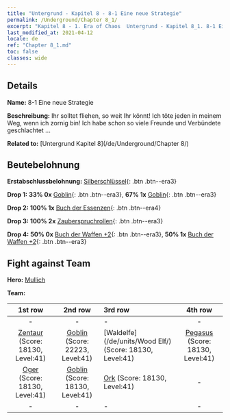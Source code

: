 ```yaml
---
title: "Untergrund - Kapitel 8 - 8-1 Eine neue Strategie"
permalink: /Underground/Chapter 8_1/
excerpt: "Kapitel 8 - 1. Era of Chaos  Untergrund - Kapitel 8_1. 8-1 Eine neue Strategie"
last_modified_at: 2021-04-12
locale: de
ref: "Chapter 8_1.md"
toc: false
classes: wide
---
```


## Details

 **Name:** 8-1 Eine neue Strategie

 **Beschreibung:** Ihr solltet fliehen, so weit Ihr könnt! Ich töte jeden in meinem Weg, wenn ich zornig bin! Ich habe schon so viele Freunde und Verbündete geschlachtet ...

 **Related to:** [Untergrund Kapitel 8](/de/Underground/Chapter 8/)

## Beutebelohnung

 **Erstabschlussbelohnung:** [Silberschlüssel](/de/Items/con_693/){: .btn .btn--era3}

 **Drop 1:** **33% 0x** [Goblin](/de/Items/unt_217/){: .btn .btn--era3}, **67% 1x** [Goblin](/de/Items/unt_217/){: .btn .btn--era3}

 **Drop 2:** **100% 1x** [Buch der Essenzen](/de/Items/mat_39/){: .btn .btn--era4}

 **Drop 3:** **100% 2x** [Zauberspruchrollen](/de/Items/con_694/){: .btn .btn--era3}

 **Drop 4:** **50% 0x** [Buch der Waffen +2](/de/Items/mat_32/){: .btn .btn--era3}, **50% 1x** [Buch der Waffen +2](/de/Items/mat_32/){: .btn .btn--era3}


## Fight against Team
 **Hero:** [Mullich](/de/heroes/Mullich/)

 **Team:**


  | 1st row | 2nd row | 3rd row | 4th row |
  |:----:|:----:|:----|:----:|
  | - | - | - | - |
  | [Zentaur](/de/units/Centaur/) (Score: 18130, Level:41)  | [Goblin](/de/units/Goblin/) (Score: 22223, Level:41)  | [Waldelfe](/de/units/Wood Elf/) (Score: 18130, Level:41)  | [Pegasus](/de/units/Pegasus/) (Score: 18130, Level:41)  |
  | [Oger](/de/units/Ogre/) (Score: 18130, Level:41)  | [Goblin](/de/units/Goblin/) (Score: 18130, Level:41)  | [Ork](/de/units/Orc/) (Score: 18130, Level:41)  | - |
  | - | - | - | - |


